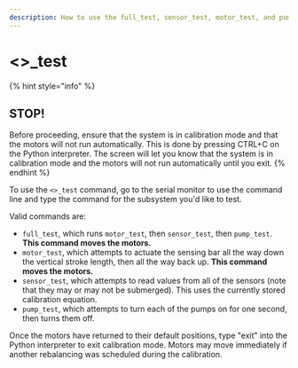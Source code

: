 ```yaml
---
description: How to use the full_test, sensor_test, motor_test, and pump_test commands.
---
```


# <>\_test

{% hint style="info" %}
## STOP!

Before proceeding, ensure that the system is in calibration mode and that the motors will not run automatically. This is done by pressing CTRL+C on the Python interpreter. The screen will let you know that the system is in calibration mode and the motors will not run automatically until you exit.
{% endhint %}

To use the `<>_test` command, go to the serial monitor to use the command line and type the command for the subsystem you'd like to test.

Valid commands are:

* `full_test`, which runs `motor_test`, then `sensor_test`, then `pump_test`. **This command moves the motors.**
* `motor_test`, which attempts to actuate the sensing bar all the way down the vertical stroke length, then all the way back up. **This command moves the motors.**
* `sensor_test`, which attempts to read values from all of the sensors (note that they may or may not be submerged). This uses the currently stored calibration equation.
* `pump_test`, which attempts to turn each of the pumps on for one second, then turns them off.

Once the motors have returned to their default positions, type "exit" into the Python interpreter to exit calibration mode. Motors may move immediately if another rebalancing was scheduled during the calibration.
